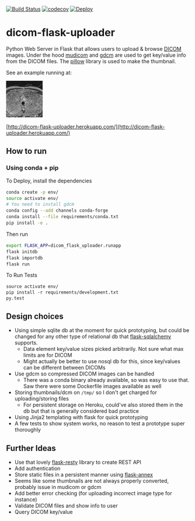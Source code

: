 [![Build Status](https://travis-ci.org/inodb/dicom-flask-uploader.svg?branch=master)](https://travis-ci.org/inodb/dicom-flask-uploader)
[![codecov](https://codecov.io/gh/inodb/dicom-flask-uploader/branch/master/graph/badge.svg)](https://codecov.io/gh/inodb/dicom-flask-uploader)
[![Deploy](https://www.herokucdn.com/deploy/button.svg)](https://heroku.com/deploy)
# dicom-flask-uploader
Python Web Server in Flask that allows users to upload & browse
[DICOM](https://en.wikipedia.org/wiki/DICOM) images. Under the hood
[mudicom](https://github.com/neurosnap/mudicom) and
[gdcm](https://github.com/malaterre/GDCM) are used to get key/value info from
the DICOM files. The [pillow](https://github.com/python-pillow/Pillow) library
is used to make the thumbnail.

See an example running at:

[![DICOM GIF](dicom_flask_uploader/static/home_img.gif)](http://dicom-flask-uploader.herokuapp.com/)

[http://dicom-flask-uploader.herokuapp.com/](http://dicom-flask-uploader.herokuapp.com/)


## How to run
### Using conda + pip
To Deploy, install the dependencies
```bash
conda create -p env/
source activate env/
# You need to install gdcm
conda config --add channels conda-forge
conda install --file requirements/conda.txt
pip install -e .
```
Then run
```bash
export FLASK_APP=dicom_flask_uploader.runapp
flask initdb
flask importdb
flask run
```
To Run Tests
```
source activate env/
pip install -r requirements/development.txt
py.test
```

## Design choices
- Using simple sqlite db at the moment for quick prototyping, but could be
  changed for any other type of relational db that
[flask-sqlalchemy](http://flask-sqlalchemy.pocoo.org/2.1/) supports.
    - Data element key/value sizes picked arbitrarily. Not sure what max limits
      are for DICOM
    - Might actually be better to use nosql db for this, since key/values can
      be different between DICOMs
- Use gdcm so compressed DICOM images can be handled
    - There was a conda binary already available, so was easy to use that. Saw there were some Dockerfile images available as well
- Storing thumbnails/dcm on `/tmp/` so I don't get charged for uploading/storing files
  - For persistent storage on Heroku, could've also stored them in the db but that is generally considered bad practice
- Using Jinja2 templating with flask for quick prototyping
- A few tests to show system works, no reason to test a prototype super thoroughly

## Further Ideas
- Use that lovely
  [flask-resty](https://github.com/4Catalyzer/flask-resty)
library to create REST API
- Add authentication
- Store static files in a persistent manner using
  [flask-annex](https://github.com/4Catalyzer/flask-annex) 
- Seems like some thumbnails are not always properly converted, probably issue
  in mudicom or gdcm
- Add  better error checking (for uploading incorrect image type for
  instance)
- Validate DICOM files and show info to user
- Query DICOM key/value
